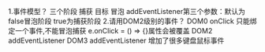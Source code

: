 1.事件模型？
三个阶段
捕获
目标
冒泡
addEventListener第三个参数：默认为false冒泡阶段  true为捕获阶段
2.请用DOM2级别的事件？
DOM0 onClick  只能绑定一个事件,不能冒泡捕获 e.onClick = () => {}属性会被覆盖
DOM2 addEventListener
DOM3 addEventListener 增加了很多键盘鼠标事件